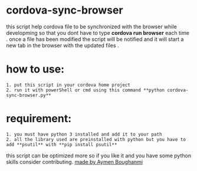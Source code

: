 # cordova-sync-browser
this script help cordova file to be synchronized with the browser while developming so that you dont have to type **cordova run browser** each time .
once a file has been modified the script will be notified and it will start a new tab in the browser with the updated files .
# how to use:
    1. put this script in your cordova home project 
    2. run it with powerShell or cmd using this command **python cordova-sync-browser.py**
# requirement:
    1. you must have python 3 installed and add it to your path
    2. all the library used are preinstalled with python but you have to add **psutil** with **pip install psutil**
this script can be optimized more so if you like it and you have some python skills consider contributing.
[made by Aymen Boughanmi](https://www.facebook.com/aymen.box.52438)

